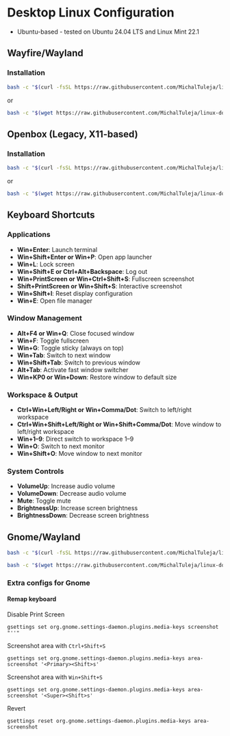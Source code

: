# Desktop Linux Configuration

- Ubuntu-based - tested on Ubuntu 24.04 LTS and Linux Mint 22.1

## Wayfire/Wayland

### Installation

```bash
bash -c "$(curl -fsSL https://raw.githubusercontent.com/MichalTuleja/linux-dotfiles/main/install-wayfire.sh)"
```

or

```bash
bash -c "$(wget https://raw.githubusercontent.com/MichalTuleja/linux-dotfiles/main/install-wayfire.sh -O -)"
```

## Openbox (Legacy, X11-based)

### Installation

```bash
bash -c "$(curl -fsSL https://raw.githubusercontent.com/MichalTuleja/linux-dotfiles/main/install-openbox.sh)"
```

or

```bash
bash -c "$(wget https://raw.githubusercontent.com/MichalTuleja/linux-dotfiles/main/install-openbox.sh -O -)"
```

## Keyboard Shortcuts

### **Applications**
- **Win+Enter**: Launch terminal
- **Win+Shift+Enter or Win+P**: Open app launcher
- **Win+L**: Lock screen
- **Win+Shift+E or Ctrl+Alt+Backspace**: Log out
- **Win+PrintScreen or Win+Ctrl+Shift+S**: Fullscreen screenshot
- **Shift+PrintScreen or Win+Shift+S**: Interactive screenshot
- **Win+Shift+I**: Reset display configuration
- **Win+E**: Open file manager

### **Window Management**
- **Alt+F4 or Win+Q**: Close focused window
- **Win+F**: Toggle fullscreen
- **Win+G**: Toggle sticky (always on top)
- **Win+Tab**: Switch to next window
- **Win+Shift+Tab**: Switch to previous window
- **Alt+Tab**: Activate fast window switcher
- **Win+KP0 or Win+Down**: Restore window to default size

### **Workspace & Output**
- **Ctrl+Win+Left/Right or Win+Comma/Dot**: Switch to left/right workspace
- **Ctrl+Win+Shift+Left/Right or Win+Shift+Comma/Dot**: Move window to left/right workspace
- **Win+1–9**: Direct switch to workspace 1–9
- **Win+O**: Switch to next monitor
- **Win+Shift+O**: Move window to next monitor

### **System Controls**
- **VolumeUp**: Increase audio volume
- **VolumeDown**: Decrease audio volume
- **Mute**: Toggle mute
- **BrightnessUp**: Increase screen brightness
- **BrightnessDown**: Decrease screen brightness

## Gnome/Wayland

```bash
bash -c "$(curl -fsSL https://raw.githubusercontent.com/MichalTuleja/linux-dotfiles/main/install-gnome.sh)"
```

```bash
bash -c "$(wget https://raw.githubusercontent.com/MichalTuleja/linux-dotfiles/main/install-gnome.sh -O -)"
```

### Extra configs for Gnome

#### Remap keyboard

Disable Print Screen

```
gsettings set org.gnome.settings-daemon.plugins.media-keys screenshot "''"
```

Screenshot area with `Ctrl+Shift+S`
```
gsettings set org.gnome.settings-daemon.plugins.media-keys area-screenshot '<Primary><Shift>s'
```

Screenshot area with `Win+Shift+S`
```
gsettings set org.gnome.settings-daemon.plugins.media-keys area-screenshot '<Super><Shift>s'
```

Revert
```
gsettings reset org.gnome.settings-daemon.plugins.media-keys area-screenshot
```
